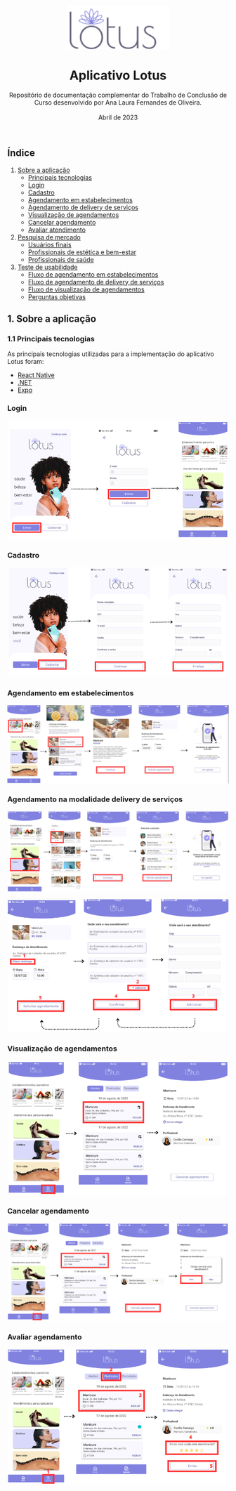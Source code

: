 <p align="center">
  <img src="resources\images\Aplicativo\logo.png" alt="logotipo_lotus" width="auto" height="100">
  <h1 align="center">Aplicativo Lotus</h1>
  <p align="center">
    Repositório de documentação complementar do Trabalho de Conclusão de Curso desenvolvido por Ana Laura Fernandes de Oliveira.
    <br /><br />
    Abril de 2023
  </p>
</p>

<br />

## Índice

1. [Sobre a aplicação](#sobre-a-aplicação)
    - [Principais tecnologias](#principais-tecnologias)
    - [Login](#login)
    - [Cadastro](#cadastro)
    - [Agendamento em estabelecimentos](#agendamento-estabelecimentos)
    - [Agendamento de delivery de serviços](#agendamento-personalizado)
    - [Visualização de agendamentos](#agenda)
    - [Cancelar agendamento](#cancelamento)
    - [Avaliar atendimento](#avaliação)
2. [Pesquisa de mercado](#pesquisa-mercado)
    - [Usuários finais](#usuarios)
    - [Profissionais de estética e bem-estar](#profissionais-estetica)
    - [Profissionais de saúde](#profissionais-saude)
3. [Teste de usabilidade](#teste-usabilidade)
    - [Fluxo de agendamento em estabelecimentos](#teste-agendamento-estabelecimentos)
    - [Fluxo de agendamento de delivery de serviços](#teste-agendamento-personalizado)
    - [Fluxo de visualização de agendamentos](#teste-visualização-de-agendamentos)
    - [Perguntas objetivas](#objetivas)


## 1. Sobre a aplicação
### 1.1 Principais tecnologias
As principais tecnologias utilizadas para a implementação do aplicativo Lotus foram:
- [React Native](https://reactnative.dev/)
- [.NET](https://dotnet.microsoft.com/pt-br/)
- [Expo](https://expo.dev/)

### Login
![Fluxo de login](resources\images\Fluxos\login.png)

### Cadastro
![Fluxo de cadastro](resources\images\Fluxos\cadastro.png)

### Agendamento em estabelecimentos 
![Fluxo de agendamento em estabelecimentos](resources\images\Fluxos\agendamento_estabelecimento.png)

### Agendamento na modalidade delivery de serviços
![Fluxo de agendamento na modalidade delivery de serviços](resources\images\Fluxos\agendamento_delivery.png)

![Alteração de endereço no fluxo de agendamento](resources\images\Fluxos\alterar_endereco.png)

### Visualização de agendamentos
![Fluxo de visualização de agendamentos](resources\images\Fluxos\visualizar_agendamento.png)

### Cancelar agendamento
![Fluxo de cancelamento de agendamento](resources\images\Fluxos\cancelar.png)

### Avaliar agendamento
![Fluxo de avaliação de agendamento](resources\images\Fluxos\avaliacao.png)